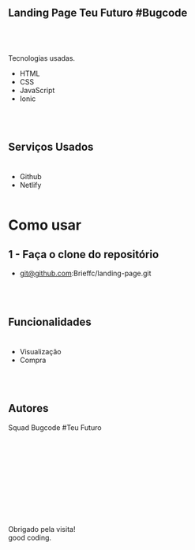 ## Landing Page Teu Futuro #Bugcode

#

#

<br />

Tecnologias usadas.

- HTML
- CSS
- JavaScript
- Ionic

<br />
<br />

## Serviços Usados

#

- Github
- Netlify
  <br />
  <br />

# Como usar

## 1 - Faça o clone do repositório

- git@github.com:Brieffc/landing-page.git

<br />
<br />

## Funcionalidades

#

- Visualização
- Compra

<br />
<br />

## Autores

Squad Bugcode #Teu Futuro

<br />
<br />
<br />
<br />
<br />
<br />
<br />
<br />

#

#

Obrigado pela visita!<br />
good coding.
